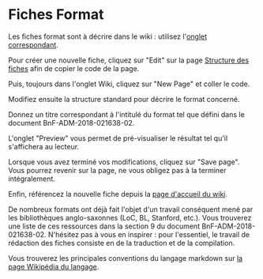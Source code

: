 # Fiches Format

Les fiches format sont à décrire dans le wiki : utilisez l'[onglet correspondant](https://github.com/hackathonBnF/FichesFormat/wiki).

Pour créer une nouvelle fiche, cliquez sur "Edit" sur la page [Structure des fiches](https://github.com/hackathonBnF/FichesFormat/wiki/Structure_Fiche) afin de copier le code de la page.

Puis, toujours dans l'onglet Wiki, cliquez sur "New Page" et coller le code.

Modifiez ensuite la structure standard pour décrire le format concerné.

Donnez un titre correspondant à l'intitulé du format tel que défini dans le document BnF-ADM-2018-021638-02.

L'onglet "Preview" vous permet de pré-visualiser le résultat tel qu'il s'affichera au lecteur.

Lorsque vous avez terminé vos modifications, cliquez sur "Save page". Vous pourrez revenir sur la page, ne vous obligez pas à la terminer intégralement.

Enfin, référencez la nouvelle fiche depuis la [page d'accueil du wiki](https://github.com/hackathonBnF/FichesFormat/wiki).

De nombreux formats ont déjà fait l'objet d'un travail conséquent mené par les bibliothèques anglo-saxonnes (LoC, BL, Stanford, etc.). Vous trouverez une liste de ces ressources dans la section 9 du document BnF-ADM-2018-021638-02. N'hésitez pas à vous en inspirer : pour l'essentiel, le travail de rédaction des fiches consiste en de la traduction et de la compilation.

Vous trouverez les principales conventions du langage markdown sur [la page Wikipédia du langage](https://fr.wikipedia.org/wiki/Markdown#Quelques_exemples).

